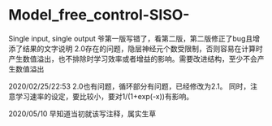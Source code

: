# Model_free_control-SISO-
Single input, single output
爷第一版写错了，看第二版，第二版修正了bug且增添了结果的文字说明
2.0存在的问题，隐层神经元个数受限制，否则容易在计算时产生数值溢出，也不排除时学习效率或者增益的影响。需要改进结构，至少不会产生数值溢出

2020/02/25/22:53
2.0也有问题，循环部分有问题，已经修改为2.1。
同时，注意学习速率的设定，要比较小，要对1/(1+exp(-x))有影响。

2020/05/10
早知道当初就该写注释，属实生草
